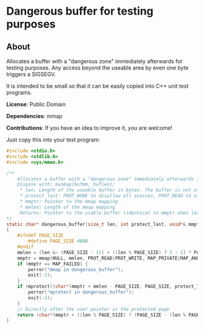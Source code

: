 # Dangerous buffer for testing purposes

## About

Allocates a buffer with a "dangerous zone" immediately afterwards for testing purposes.
Any access beyond the useable area by even one byte triggers a SIGSEGV.

It is intended to be small so that it can be easily copied into C++ unit test programs.

**License**: Public Domain

**Dependencies**: mmap

**Contributions**: If you have an idea to improve it, you are welcome!

Just copy this into your test program:

```C
#include <stdio.h>
#include <stdlib.h>
#include <sys/mman.h>

/**
    Allocates a buffer with a "dangerous zone" immediately afterwards for testing purposes.
    Dispose with: munmap(bufmm, buflen);
     * len: Length of the useable buffer in bytes. The buffer is not aligned.
     * protect_last: PROT_NONE to disallow all acesses, PROT_READ to allow only read
     * mmptr: Pointer to the mmap mapping
     * mmlen: Length of the mmap mapping
     Returns: Pointer to the usable buffer (identical to mmptr when len % PAGE_SIZE == 0)
*/
static char* dangerous_buffer(size_t len, int protect_last, void*& mmptr, size_t& mmlen)
{
    #ifndef PAGE_SIZE
        #define PAGE_SIZE 4096
    #endif
    mmlen = (len &~ (PAGE_SIZE - 1)) + ((len % PAGE_SIZE) ? 2 : 1) * PAGE_SIZE; // One extra page
    mmptr = mmap(NULL, mmlen, PROT_READ|PROT_WRITE, MAP_PRIVATE|MAP_ANONYMOUS, -1, 0);
    if (mmptr == MAP_FAILED) {
        perror("mmap in dangerous_buffer");
        exit(-1);
    }
    if (mprotect((char*)mmptr + mmlen - PAGE_SIZE, PAGE_SIZE, protect_last)) { // Protect last page
        perror("mprotect in dangerous_buffer");
        exit(-1);
    }
    // Directly after the user pointer is the protected page
    return (char*)mmptr + ((len % PAGE_SIZE) ? (PAGE_SIZE - (len % PAGE_SIZE)) : 0);
}
```


